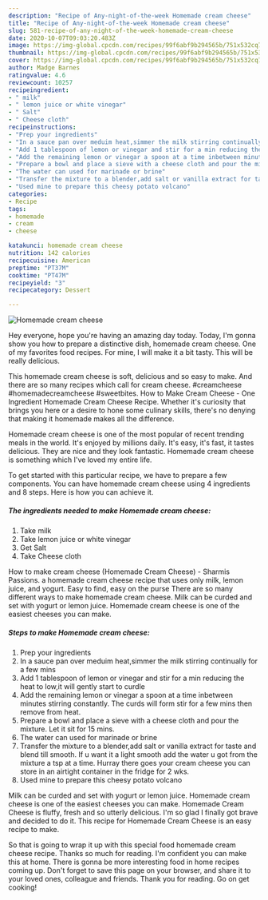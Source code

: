 ```yaml
---
description: "Recipe of Any-night-of-the-week Homemade cream cheese"
title: "Recipe of Any-night-of-the-week Homemade cream cheese"
slug: 581-recipe-of-any-night-of-the-week-homemade-cream-cheese
date: 2020-10-07T09:03:20.483Z
image: https://img-global.cpcdn.com/recipes/99f6abf9b294565b/751x532cq70/homemade-cream-cheese-recipe-main-photo.jpg
thumbnail: https://img-global.cpcdn.com/recipes/99f6abf9b294565b/751x532cq70/homemade-cream-cheese-recipe-main-photo.jpg
cover: https://img-global.cpcdn.com/recipes/99f6abf9b294565b/751x532cq70/homemade-cream-cheese-recipe-main-photo.jpg
author: Madge Barnes
ratingvalue: 4.6
reviewcount: 10257
recipeingredient:
- " milk"
- " lemon juice or white vinegar"
- " Salt"
- " Cheese cloth"
recipeinstructions:
- "Prep your ingredients"
- "In a sauce pan over meduim heat,simmer the milk stirring continually for a few mins"
- "Add 1 tablespoon of lemon or vinegar and stir for a min reducing the heat to low,it will gently start to curdle"
- "Add the remaining lemon or vinegar a spoon at a time inbetween minutes stirring constantly. The curds will form stir for a few mins then remove from heat."
- "Prepare a bowl and place a sieve with a cheese cloth and pour the mixture. Let it sit for 15 mins."
- "The water can used for marinade or brine"
- "Transfer the mixture to a blender,add salt or vanilla extract for taste and blend till smooth. If u want it a light smooth add the water u got from the mixture a tsp at a time. Hurray there goes your cream cheese you can store in an airtight container in the fridge for 2 wks."
- "Used mine to prepare this cheesy potato volcano"
categories:
- Recipe
tags:
- homemade
- cream
- cheese

katakunci: homemade cream cheese 
nutrition: 142 calories
recipecuisine: American
preptime: "PT37M"
cooktime: "PT47M"
recipeyield: "3"
recipecategory: Dessert

---
```



![Homemade cream cheese](https://img-global.cpcdn.com/recipes/99f6abf9b294565b/751x532cq70/homemade-cream-cheese-recipe-main-photo.jpg)

Hey everyone, hope you're having an amazing day today. Today, I'm gonna show you how to prepare a distinctive dish, homemade cream cheese. One of my favorites food recipes. For mine, I will make it a bit tasty. This will be really delicious.

This homemade cream cheese is soft, delicious and so easy to make. And there are so many recipes which call for cream cheese. #creamcheese #homemadecreamcheese #sweetbites. How to Make Cream Cheese - One Ingredient Homemade Cream Cheese Recipe. Whether it&#39;s curiosity that brings you here or a desire to hone some culinary skills, there&#39;s no denying that making it homemade makes all the difference.

Homemade cream cheese is one of the most popular of recent trending meals in the world. It's enjoyed by millions daily. It's easy, it's fast, it tastes delicious. They are nice and they look fantastic. Homemade cream cheese is something which I've loved my entire life.


To get started with this particular recipe, we have to prepare a few components. You can have homemade cream cheese using 4 ingredients and 8 steps. Here is how you can achieve it.

<!--inarticleads1-->

##### The ingredients needed to make Homemade cream cheese:

1. Take  milk
1. Take  lemon juice or white vinegar
1. Get  Salt
1. Take  Cheese cloth


How to make cream cheese (Homemade Cream Cheese) - Sharmis Passions. a homemade cream cheese recipe that uses only milk, lemon juice, and yogurt. Easy to find, easy on the purse  There are so many different ways to make homemade cream cheese. Milk can be curded and set with yogurt or lemon juice. Homemade cream cheese is one of the easiest cheeses you can make. 

<!--inarticleads2-->

##### Steps to make Homemade cream cheese:

1. Prep your ingredients
1. In a sauce pan over meduim heat,simmer the milk stirring continually for a few mins
1. Add 1 tablespoon of lemon or vinegar and stir for a min reducing the heat to low,it will gently start to curdle
1. Add the remaining lemon or vinegar a spoon at a time inbetween minutes stirring constantly. The curds will form stir for a few mins then remove from heat.
1. Prepare a bowl and place a sieve with a cheese cloth and pour the mixture. Let it sit for 15 mins.
1. The water can used for marinade or brine
1. Transfer the mixture to a blender,add salt or vanilla extract for taste and blend till smooth. If u want it a light smooth add the water u got from the mixture a tsp at a time. Hurray there goes your cream cheese you can store in an airtight container in the fridge for 2 wks.
1. Used mine to prepare this cheesy potato volcano


Milk can be curded and set with yogurt or lemon juice. Homemade cream cheese is one of the easiest cheeses you can make. Homemade Cream Cheese is fluffy, fresh and so utterly delicious. I&#39;m so glad I finally got brave and decided to do it. This recipe for Homemade Cream Cheese is an easy recipe to make. 

So that is going to wrap it up with this special food homemade cream cheese recipe. Thanks so much for reading. I'm confident you can make this at home. There is gonna be more interesting food in home recipes coming up. Don't forget to save this page on your browser, and share it to your loved ones, colleague and friends. Thank you for reading. Go on get cooking!
